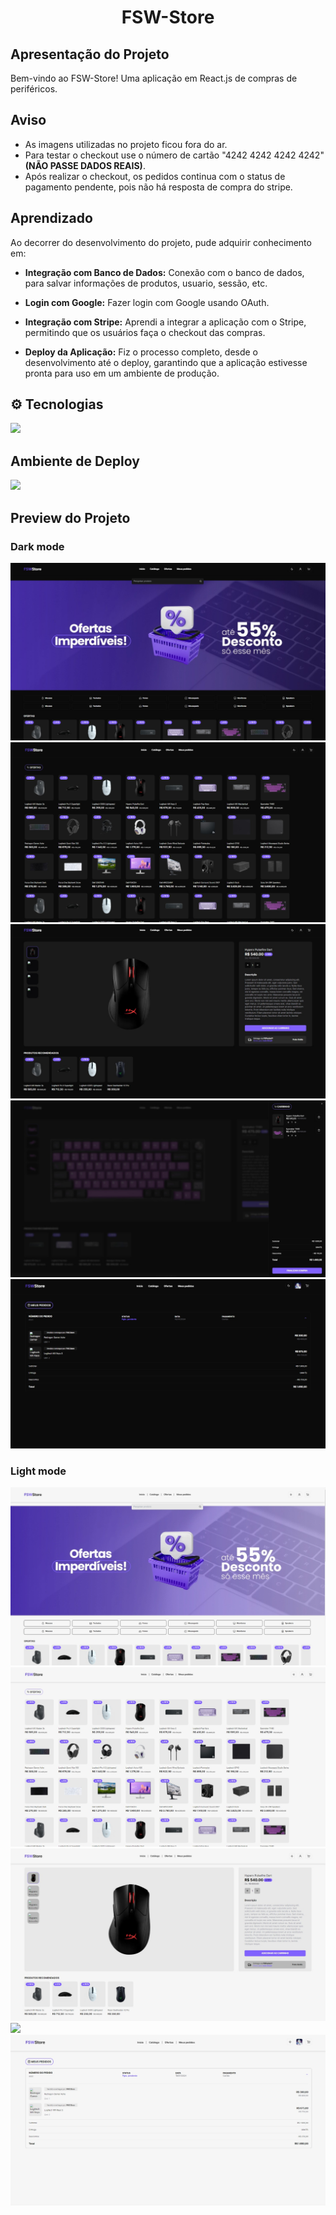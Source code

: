 <h1 align='center'>FSW-Store</h1>

## Apresentação do Projeto

Bem-vindo ao FSW-Store! Uma aplicação em React.js de compras de periféricos.

## Aviso
* As imagens utilizadas no projeto ficou fora do ar.
* Para testar o checkout use o número de cartão "4242 4242 4242 4242" **(NÃO PASSE DADOS REAIS)**.
* Após realizar o checkout, os pedidos continua com o status de pagamento pendente, pois não há resposta de compra do stripe.

## Aprendizado

Ao decorrer do desenvolvimento do projeto, pude adquirir conhecimento em:

- **Integração com Banco de Dados:** Conexão com o banco de dados, para salvar informações de produtos, usuario, sessão, etc. 

- **Login com Google:** Fazer login com Google usando OAuth.

- **Integração com Stripe:** Aprendi a integrar a aplicação com o Stripe, permitindo que os usuários faça o checkout das compras.

- **Deploy da Aplicação:** Fiz o processo completo, desde o desenvolvimento até o deploy, garantindo que a aplicação estivesse pronta para uso em um ambiente de produção.

## ⚙ Tecnologias
<a href="https://skillicons.dev">
  <img src="https://skillicons.dev/icons?i=nextjs,react,ts,tailwind,prisma,figma" />
</a>

## Ambiente de Deploy
<img src="https://skillicons.dev/icons?i=vercel,supabase" />

## Preview do Projeto
### Dark mode
<img src='./public/page-home-dark.jpeg'>
<img src='./public/page-deals-dark.jpeg'>
<img src='./public/page-product-dark.jpeg'>
<img src='./public/cart-dark.jpeg'>
<img src='./public/page-orders-dark.jpeg'>

### Light mode
<img src='./public/page-home-light.jpeg'>
<img src='./public/page-deals-light.jpeg'>
<img src='./public/page-product-light.jpeg'>
<img src='./public/cart-light.jpeg'>
<img src='./public/page-orders-light.jpeg'>




